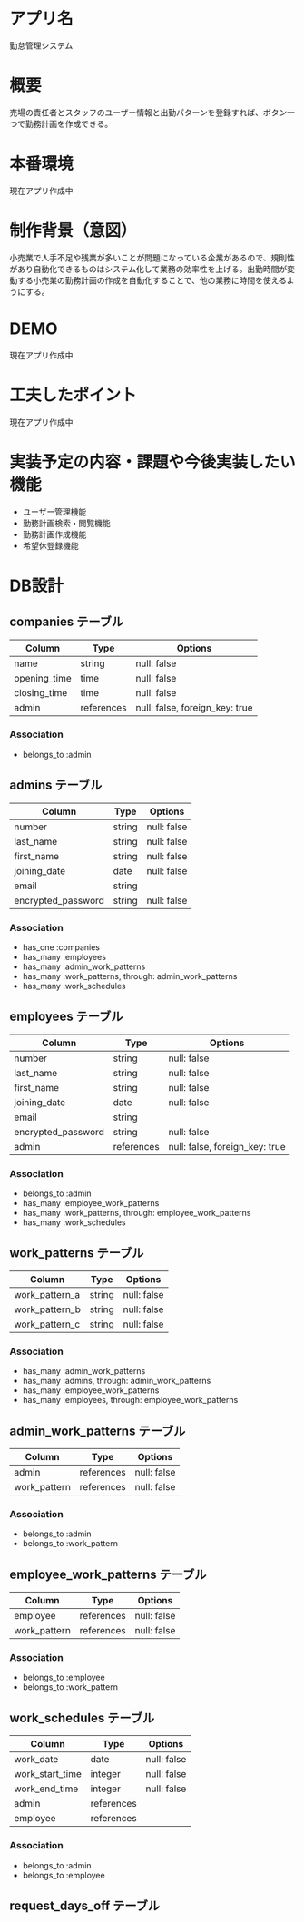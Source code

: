# アプリ名
勤怠管理システム

# 概要
売場の責任者とスタッフのユーザー情報と出勤パターンを登録すれば、ボタン一つで勤務計画を作成できる。

# 本番環境
現在アプリ作成中

# 制作背景（意図）
小売業で人手不足や残業が多いことが問題になっている企業があるので、規則性があり自動化できるものはシステム化して業務の効率性を上げる。出勤時間が変動する小売業の勤務計画の作成を自動化することで、他の業務に時間を使えるようにする。

# DEMO
現在アプリ作成中

# 工夫したポイント
現在アプリ作成中

# 実装予定の内容・課題や今後実装したい機能
- ユーザー管理機能
- 勤務計画検索・閲覧機能
- 勤務計画作成機能
- 希望休登録機能

# DB設計

## companies テーブル

| Column       | Type       | Options                        |
| ------------ | ---------- | ------------------------------ |
| name         | string     | null: false                    |
| opening_time | time       | null: false                    |
| closing_time | time       | null: false                    |
| admin        | references | null: false, foreign_key: true |

### Association

- belongs_to :admin

## admins テーブル

| Column             | Type   | Options     |
| ------------------ | ------ | ----------- |
| number             | string | null: false |
| last_name          | string | null: false |
| first_name         | string | null: false |
| joining_date       | date   | null: false |
| email              | string |             |
| encrypted_password | string | null: false |

### Association

- has_one  :companies
- has_many :employees
- has_many :admin_work_patterns
- has_many :work_patterns, through: admin_work_patterns
- has_many :work_schedules

## employees テーブル

| Column             | Type       | Options                        |
| ------------------ | ---------- | ------------------------------ |
| number             | string     | null: false                    |
| last_name          | string     | null: false                    |
| first_name         | string     | null: false                    |
| joining_date       | date       | null: false                    |
| email              | string     |                                |
| encrypted_password | string     | null: false                    |
| admin              | references | null: false, foreign_key: true |

### Association

- belongs_to :admin
- has_many   :employee_work_patterns
- has_many   :work_patterns, through: employee_work_patterns
- has_many   :work_schedules

## work_patterns テーブル

| Column         | Type   | Options     |
| -------------- | ------ | ----------- |
| work_pattern_a | string | null: false |
| work_pattern_b | string | null: false |
| work_pattern_c | string | null: false |

### Association

- has_many :admin_work_patterns
- has_many :admins, through: admin_work_patterns
- has_many :employee_work_patterns
- has_many :employees, through: employee_work_patterns

## admin_work_patterns テーブル

| Column          | Type       | Options     |
| --------------- | ---------- | ----------- |
| admin           | references | null: false |
| work_pattern    | references | null: false |

### Association

- belongs_to :admin
- belongs_to :work_pattern

## employee_work_patterns テーブル

| Column          | Type       | Options     |
| --------------- | ---------- | ----------- |
| employee        | references | null: false |
| work_pattern    | references | null: false |

### Association

- belongs_to :employee
- belongs_to :work_pattern

## work_schedules テーブル

| Column          | Type       | Options     |
| --------------- | ---------- | ----------- |
| work_date       | date       | null: false |
| work_start_time | integer    | null: false |
| work_end_time   | integer    | null: false |
| admin           | references |             |
| employee        | references |             |

### Association

- belongs_to :admin
- belongs_to :employee

## request_days_off テーブル
